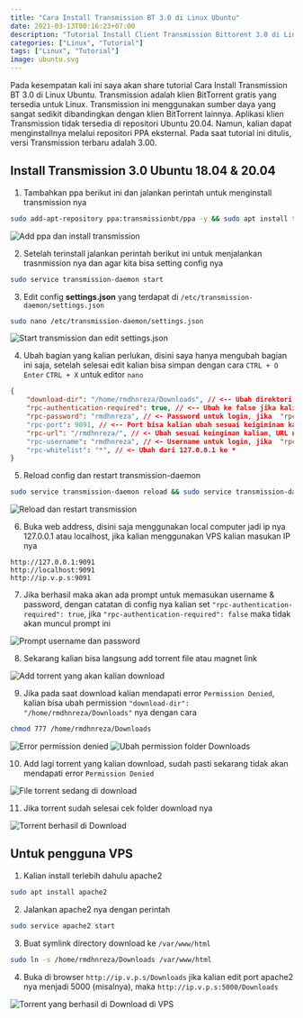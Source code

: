 ```yaml
---
title: "Cara Install Transmission BT 3.0 di Linux Ubuntu"
date: 2021-03-13T00:16:23+07:00
description: "Tutorial Install Client Transmission Bittorent 3.0 di Linux Ubuntu dengan Mudah"
categories: ["Linux", "Tutorial"]
tags: ["Linux", "Tutorial"]
image: ubuntu.svg
---
```


Pada kesempatan kali ini saya akan share tutorial Cara Install Transmission BT 3.0 di Linux Ubuntu. Transmission adalah klien BitTorrent gratis yang tersedia untuk Linux. Transmission ini menggunakan sumber daya yang sangat sedikit dibandingkan dengan klien BitTorrent lainnya. Aplikasi klien Transmission tidak tersedia di repositori Ubuntu 20.04. Namun, kalian dapat menginstallnya melalui repositori PPA eksternal. Pada saat tutorial ini ditulis, versi Transmission terbaru adalah 3.00.

## Install Transmission 3.0 Ubuntu 18.04 & 20.04
1. Tambahkan ppa berikut ini dan jalankan perintah untuk menginstall transmission nya
```bash
sudo add-apt-repository ppa:transmissionbt/ppa -y && sudo apt install transmission-daemon
```

![Add ppa dan install transmission](transmission-1.jpg)

2. Setelah terinstall jalankan perintah berikut ini untuk menjalankan trasnmission nya dan agar kita bisa setting config nya
```bash
sudo service transmission-daemon start
```
3. Edit config **settings.json** yang terdapat di `/etc/transmission-daemon/settings.json`
```bash
sudo nano /etc/transmission-daemon/settings.json
```

![Start transmission dan edit settings.json](transmission-2.jpg)

4. Ubah bagian yang kalian perlukan, disini saya hanya mengubah bagian ini saja, setelah selesai edit kalian bisa simpan dengan cara `CTRL + O` `Enter` `CTRL + X` untuk editor `nano`
```json
{
    "download-dir": "/home/rmdhnreza/Downloads", // <-- Ubah direktori download torrent nya sesuai keinginan kalian
    "rpc-authentication-required": true, // <-- Ubah ke false jika kalian tidak ingin menggunakan username/password untuk Login
    "rpc-password": "rmdhnreza", // <- Password untuk login, jika  "rpc-authentication-required": true
    "rpc-port": 9091, // <-- Port bisa kalian ubah sesuai keigininan kalian, asal port nya belum terpakai oleh aplikasi lain
    "rpc-url": "/rmdhnreza/", // <- Ubah sesuai keinginan kalian, URL nya jadi seperti ini http://localhost:9091/rmdhnreza/web
    "rpc-username": "rmdhnreza", // <- Username untuk login, jika  "rpc-authentication-required": true
    "rpc-whitelist": "*", // <- Ubah dari 127.0.0.1 ke * 
}
```
5. Reload config dan restart transmission-daemon
```bash
sudo service transmission-daemon reload && sudo service transmission-daemon restart
```

![Reload dan restart transmission](transmission-3.jpg)

6. Buka web address, disini saja menggunakan local computer jadi ip nya 127.0.0.1 atau localhost, jika kalian menggunakan VPS kalian masukan IP nya
```
http://127.0.0.1:9091
http://localhost:9091
http://ip.v.p.s:9091
```
7. Jika berhasil maka akan ada prompt untuk memasukan username & password, dengan catatan di config nya kalian set `"rpc-authentication-required": true`, jika `"rpc-authentication-required": false` maka tidak akan muncul prompt ini

![Prompt username dan password](transmission-4.jpg)

8. Sekarang kalian bisa langsung add torrent file atau magnet link

![Add torrent yang akan kalian download](transmission-5.jpg)

9.  Jika pada saat download kalian mendapati error `Permission Denied`, kalian bisa ubah permission `"download-dir": "/home/rmdhnreza/Downloads"` nya dengan cara
```bash
chmod 777 /home/rmdhnreza/Downloads
```

![Error permission denied](transmission-6.jpg) ![Ubah permission folder Downloads](transmission-7.jpg)

10. Add lagi torrent yang kalian download, sudah pasti sekarang tidak akan mendapati error `Permission Denied`

![File torrent sedang di download](transmission-8.jpg)

11. Jika torrent sudah selesai cek folder download nya

![Torrent berhasil di Download](transmission-10.jpg)

## Untuk pengguna VPS
1. Kalian install terlebih dahulu apache2
```bash
sudo apt install apache2
```
2. Jalankan apache2 nya dengan perintah
```bash
sudo service apache2 start
```
3. Buat symlink directory download ke `/var/www/html`
```bash
sudo ln -s /home/rmdhnreza/Downloads /var/www/html
```
4. Buka di browser `http://ip.v.p.s/Downloads` jika kalian edit port apache2 nya menjadi 5000 (misalnya), maka `http://ip.v.p.s:5000/Downloads`

![Torrent yang berhasil di Download di VPS](transmission-9.jpg)